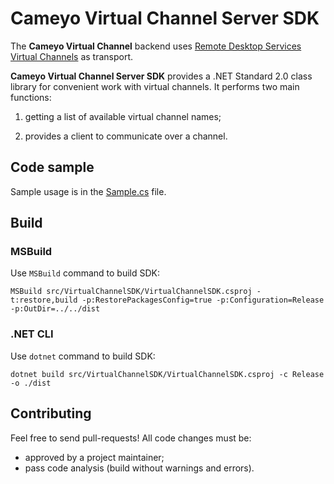 # Cameyo Virtual Channel Server SDK

The **Cameyo Virtual Channel** backend uses [Remote Desktop Services Virtual Channels](https://learn.microsoft.com/en-us/windows/win32/termserv/terminal-services-virtual-channels) as transport.

**Cameyo Virtual Channel Server SDK** provides a .NET Standard 2.0 class library for convenient work with virtual channels. It performs two main functions:

1. getting a list of available virtual channel names;

2. provides a client to communicate over a channel.

## Code sample
Sample usage is in the [Sample.cs](src/VirtualChannelTestApp/Sample.cs) file.

##  Build
### MSBuild
Use `MSBuild` command to build SDK:
```
MSBuild src/VirtualChannelSDK/VirtualChannelSDK.csproj -t:restore,build -p:RestorePackagesConfig=true -p:Configuration=Release -p:OutDir=../../dist
```

### .NET CLI
Use `dotnet` command to build SDK:
```
dotnet build src/VirtualChannelSDK/VirtualChannelSDK.csproj -c Release -o ./dist
```

## Contributing
Feel free to send pull-requests! All code changes must be:
* approved by a project maintainer;
* pass code analysis (build without warnings and errors).